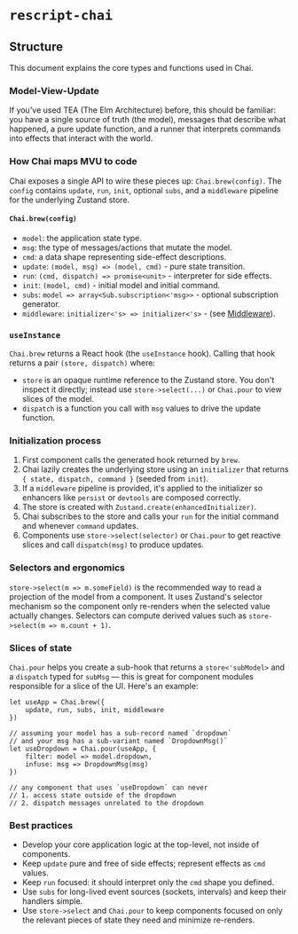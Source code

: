 # `rescript-chai`

## Structure

This document explains the core types and functions used in Chai. 

### Model-View-Update  

If you've used TEA (The Elm Architecture) before, this should be familiar: you have a single source of truth (the model), messages that describe what happened, a pure update function, and a runner that interprets commands into effects that interact with the world.

### How Chai maps MVU to code

Chai exposes a single API to wire these pieces up: `Chai.brew(config)`.
The `config` contains `update`, `run`, `init`, optional `subs`, and a
`middleware` pipeline for the underlying Zustand store.

#### `Chai.brew(config)`

- `model`: the application state type.
- `msg`: the type of messages/actions that mutate the model.
- `cmd`: a data shape representing side-effect descriptions.
- `update`: `(model, msg) => (model, cmd)` - pure state transition.
- `run`: `(cmd, dispatch) => promise<unit>` - interpreter for side effects.
- `init`: `(model, cmd)` - initial model and initial command.
- `subs`: `model => array<Sub.subscription<'msg>>` - optional subscription generator.
- `middleware`: `initializer<'s> => initializer<'s>` - (see <a href="https://github.com/elias-michaias/rescript-chai/blob/main/reference/middleware.md">Middleware</a>).

### `useInstance`

`Chai.brew` returns a React hook (the `useInstance` hook). Calling that
hook returns a pair `(store, dispatch)` where:

- `store` is an opaque runtime reference to the Zustand store. You don't inspect it directly; instead use `store->select(...)` or
`Chai.pour` to view slices of the model.
- `dispatch` is a function you call with `msg` values to drive the
update function.

### Initialization process

1. First component calls the generated hook returned by `brew`.
2. Chai lazily creates the underlying store using an `initializer` that returns `{ state, dispatch, command }` (seeded from `init`).
3. If a `middleware` pipeline is provided, it's applied to the initializer so enhancers like `persist` or `devtools` are composed correctly.
4. The store is created with `Zustand.create(enhancedInitializer)`.
5. Chai subscribes to the store and calls your `run` for the initial command and whenever `command` updates.
6. Components use `store->select(selector)` or `Chai.pour` to get reactive slices and call `dispatch(msg)` to produce updates.

### Selectors and ergonomics

`store->select(m => m.someField)` is the recommended way to read a projection of the model from a component. It uses Zustand's selector mechanism so the component only re-renders when the selected value actually changes. Selectors can compute derived values such as `store->select(m => m.count + 1)`.

### Slices of state

`Chai.pour` helps you create a sub-hook that returns a `store<'subModel>` and a `dispatch` typed for `subMsg` — this is great for component modules responsible for a slice of the UI. Here's an example:

```rescript
let useApp = Chai.brew({
    update, run, subs, init, middleware  
})

// assuming your model has a sub-record named `dropdown`
// and your msg has a sub-variant named `DropdownMsg()`
let useDropdown = Chai.pour(useApp, {
    filter: model => model.dropdown,
    infuse: msg => DropdownMsg(msg)
})

// any component that uses `useDropdown` can never 
// 1. access state outside of the dropdown
// 2. dispatch messages unrelated to the dropdown
```

### Best practices 

- Develop your core application logic at the top-level, not inside of components.
- Keep `update` pure and free of side effects; represent effects as `cmd` values.
- Keep `run` focused: it should interpret only the `cmd` shape you defined.
- Use `subs` for long-lived event sources (sockets, intervals) and keep their handlers simple.
- Use `store->select` and `Chai.pour` to keep components focused on only the relevant pieces of state they need and minimize re-renders.